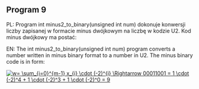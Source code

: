 ## Program 9

PL: Program int minus2_to_binary(unsigned int num) dokonuje konwersji liczby zapisanej w formacie minus dwójkowym na liczbę w kodzie U2. Kod minus dwójkowy ma postać:

EN: The int minus2_to_binary(unsigned int num) program converts a number written in minus binary format to a number in U2. The minus binary code is in form:

<a href="https://www.codecogs.com/eqnedit.php?latex=w=&space;\sum_{i=0}^{m-1}&space;x_{i}&space;\cdot&space;(-2)^{i}&space;\Rightarrow&space;00011001&space;=&space;1&space;\cdot&space;(-2)^4&space;&plus;&space;1&space;\cdot&space;(-2)^3&space;&plus;&space;1&space;\cdot&space;(-2)^0&space;=&space;9" target="_blank"><img src="https://latex.codecogs.com/gif.latex?w=&space;\sum_{i=0}^{m-1}&space;x_{i}&space;\cdot&space;(-2)^{i}&space;\Rightarrow&space;00011001&space;=&space;1&space;\cdot&space;(-2)^4&space;&plus;&space;1&space;\cdot&space;(-2)^3&space;&plus;&space;1&space;\cdot&space;(-2)^0&space;=&space;9" title="w= \sum_{i=0}^{m-1} x_{i} \cdot (-2)^{i} \Rightarrow 00011001 = 1 \cdot (-2)^4 + 1 \cdot (-2)^3 + 1 \cdot (-2)^0 = 9" /></a>
